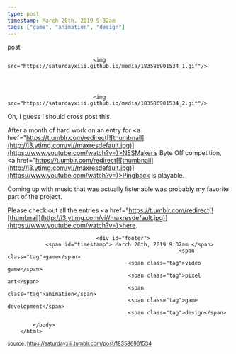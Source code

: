 ```yaml
---
type: post
timestamp: March 20th, 2019 9:32am
tags: ["game", "animation", "design"]
---
```

post


                               <img src="https://saturdayxiii.github.io/media/183586901534_1.gif"/>
                           

                                                                                                                           

                               <img src="https://saturdayxiii.github.io/media/183586901534_2.gif"/>
                           

                                                                                                                      
Oh, I guess I should cross post this.

After a month of hard work on an entry for <a href="https://t.umblr.com/redirect[![thumbnail](http://i3.ytimg.com/vi/ /maxresdefault.jpg)](https://www.youtube.com/watch?v= )>NESMaker’s Byte Off</a> competition, <a href="https://t.umblr.com/redirect[![thumbnail](http://i3.ytimg.com/vi/ /maxresdefault.jpg)](https://www.youtube.com/watch?v= )>Pingback</a> is playable.

Coming up with music that was actually listenable was probably my favorite part of the project.

Please check out all the entries <a href="https://t.umblr.com/redirect[![thumbnail](http://i3.ytimg.com/vi/ /maxresdefault.jpg)](https://www.youtube.com/watch?v= )>here</a>.
 
                                    
                
                
                
                
                                <div id="footer">
                <span id="timestamp"> March 20th, 2019 9:32am </span>
                                                          <span class="tag">game</span>
                                          <span class="tag">video game</span>
                                          <span class="tag">pixel art</span>
                                          <span class="tag">animation</span>
                                          <span class="tag">game development</span>
                                          <span class="tag">design</span>
                                                    
            </body>
        </html>

        
<small>source: https://saturdayxiii.tumblr.com/post/183586901534</small>